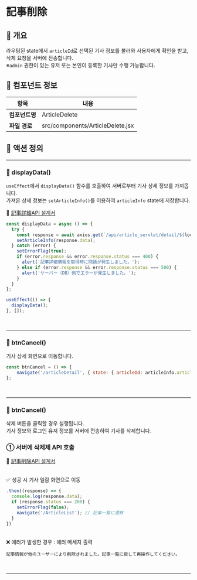 # 記事削除

## 📌 개요

라우팅된 state에서 `articleId`로 선택된 기사 정보를 불러와 사용자에게 확인을 받고, 삭제 요청을 서버에 전송합니다. <br>
※`admin` 권한이 있는 유저 또는 본인이 등록한 기사만 수행 가능합니다.


## 🧩 컴포넌트 정보

| 항목              | 내용                                      |
|-------------------|-------------------------------------------|
| **컴포넌트명**     | ArticleDelete                           |
| **파일 경로**      | src/components/ArticleDelete.jsx         |


## 🔄 액션 정의


---

### 🔹 displayData()

`useEffect`에서 `displayData()` 함수를 호출하여 서버로부터 기사 상세 정보를 가져옵니다. <br>
가져온 상세 정보는 `setArticleInfo()`를 이용하여 `articleInfo` state에 저장합니다.

📄 [記事詳細API 설계서](../api/articel_detail_api.md)

```jsx
const displayData = async () => {
  try {
    const response = await axios.get(`/api/article_servlet/detail/${location.state.articleId}`);
    setArticleInfo(response.data);
  } catch (error) {
    setErrorFlag(true);
    if (error.response && error.response.status === 400) {
      alert('記事詳細情報を取得時に問題が発生しました。');
    } else if (error.response && error.response.status === 500) {
      alert('サーバー（DB）側でエラーが発生しました。');
    }
  }
};

useEffect(() => {
  displayData();
}, []);

```

<br>

---

### 🔹 btnCancel()

기사 상세 화면으로 이동합니다.

```js
const btnCancel = () => {
    navigate('/articleDetail', { state: { articleId: articleInfo.articleId } });
};
```

<br>

---

### 🔹 btnCancel()

삭제 버튼을 클릭할 경우 실행됩니다. <br>
기사 정보와 로그인 유저 정보를 서버에 전송하여 기사를 삭제합니다.


###  ① 서버에 삭제제 API 호출

📄 [記事削除API 설계서](../api/articel_delete_api.md)

<BR>
✅ 성공 시 기사 일람 화면으로 이동

```js
.then((response) => {
  console.log(response.data);
  if (response.status === 200) {
    setErrorFlag(false);
    navigate('/ArticleList'); // 記事一覧に遷移
  }
})
```

<BR>
❌ 에러가 발생한 경우 : 에러 메세지 출력<BR>

`記事情報が他のユーザーにより削除されました。記事一覧に戻して再操作してください。` <BR>

<BR>

---
